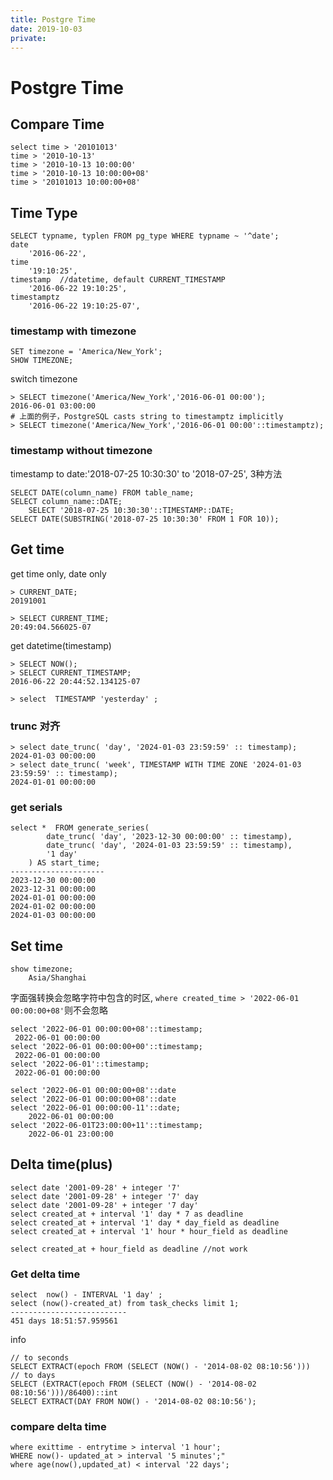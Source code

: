 ```yaml
---
title: Postgre Time
date: 2019-10-03
private:
---
```


# Postgre Time

## Compare Time

    select time > '20101013'
    time > '2010-10-13'
    time > '2010-10-13 10:00:00'
    time > '2010-10-13 10:00:00+08'
    time > '20101013 10:00:00+08'

## Time Type

    SELECT typname, typlen FROM pg_type WHERE typname ~ '^date';
    date 
        '2016-06-22',
    time
        '19:10:25',
    timestamp  //datetime, default CURRENT_TIMESTAMP
        '2016-06-22 19:10:25',
    timestamptz
        '2016-06-22 19:10:25-07',

### timestamp with timezone

    SET timezone = 'America/New_York';
    SHOW TIMEZONE;

switch timezone

    > SELECT timezone('America/New_York','2016-06-01 00:00');
    2016-06-01 03:00:00
    # 上面的例子，PostgreSQL casts string to timestamptz implicitly
    > SELECT timezone('America/New_York','2016-06-01 00:00'::timestamptz);

### timestamp without timezone

timestamp to date:'2018-07-25 10:30:30' to '2018-07-25', 3种方法

    SELECT DATE(column_name) FROM table_name;
    SELECT column_name::DATE;
        SELECT '2018-07-25 10:30:30'::TIMESTAMP::DATE;
    SELECT DATE(SUBSTRING('2018-07-25 10:30:30' FROM 1 FOR 10));

## Get time

get time only, date only

    > CURRENT_DATE;
    20191001

    > SELECT CURRENT_TIME; 
    20:49:04.566025-07

get datetime(timestamp)

    > SELECT NOW();
    > SELECT CURRENT_TIMESTAMP; 
    2016-06-22 20:44:52.134125-07

    > select  TIMESTAMP 'yesterday' ;

### trunc 对齐
    > select date_trunc( 'day', '2024-01-03 23:59:59' :: timestamp);
    2024-01-03 00:00:00
    > select date_trunc( 'week', TIMESTAMP WITH TIME ZONE '2024-01-03 23:59:59' :: timestamp);
    2024-01-01 00:00:00

### get serials
    select *  FROM generate_series(
            date_trunc( 'day', '2023-12-30 00:00:00' :: timestamp), 
            date_trunc( 'day', '2024-01-03 23:59:59' :: timestamp), 
            '1 day'
        ) AS start_time;
    ---------------------
    2023-12-30 00:00:00
    2023-12-31 00:00:00
    2024-01-01 00:00:00
    2024-01-02 00:00:00
    2024-01-03 00:00:00

## Set time

    show timezone;
        Asia/Shanghai

字面强转换会忽略字符中包含的时区, `where created_time > '2022-06-01 00:00:00+08'`则不会忽略

    select '2022-06-01 00:00:00+08'::timestamp;
     2022-06-01 00:00:00
    select '2022-06-01 00:00:00+00'::timestamp;
     2022-06-01 00:00:00
    select '2022-06-01'::timestamp;
     2022-06-01 00:00:00

    select '2022-06-01 00:00:00+08'::date
    select '2022-06-01 00:00:00+08'::date
    select '2022-06-01 00:00:00-11'::date;
        2022-06-01 00:00:00
    select '2022-06-01T23:00:00+11'::timestamp;
        2022-06-01 23:00:00

## Delta time(plus)

    select date '2001-09-28' + integer '7'
    select date '2001-09-28' + integer '7' day
    select date '2001-09-28' + integer '7 day'
    select created_at + interval '1' day * 7 as deadline
    select created_at + interval '1' day * day_field as deadline
    select created_at + interval '1' hour * hour_field as deadline

    select created_at + hour_field as deadline //not work

### Get delta time

    select  now() - INTERVAL '1 day' ;
    select (now()-created_at) from task_checks limit 1;
    --------------------------
    451 days 18:51:57.959561

info

    // to seconds
    SELECT EXTRACT(epoch FROM (SELECT (NOW() - '2014-08-02 08:10:56')))
    // to days
    SELECT (EXTRACT(epoch FROM (SELECT (NOW() - '2014-08-02 08:10:56')))/86400)::int
    SELECT EXTRACT(DAY FROM NOW() - '2014-08-02 08:10:56');


### compare delta time

    where exittime - entrytime > interval '1 hour';
    WHERE now()- updated_at > interval '5 minutes';"
    where age(now(),updated_at) < interval '22 days';
